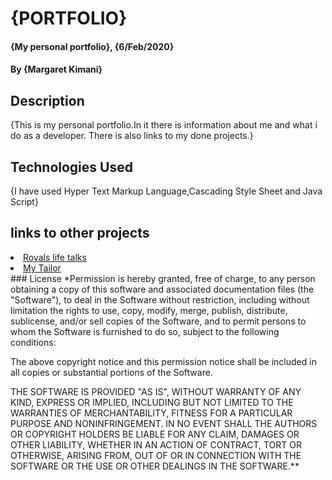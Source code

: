 # {PORTFOLIO}
#### {My personal portfolio}, {6/Feb/2020}
#### By **{Margaret Kimani}**
## Description
{This is my personal portfolio.In it there is information about me and what i do as a developer.
There is also links to my done projects.}
## Technologies Used
{I have used Hyper Text Markup Language,Cascading Style Sheet and Java Script}
## links to other projects
<li><a href="https://wairimu-3.github.io/Royals-/">Royals life talks</a></li>
 <li><a href="https://beryl01.github.io/My-Tailor/">My Tailor</a></li>
### License
*Permission is hereby granted, free of charge, to any person obtaining a copy of this software and associated documentation files (the "Software"), to deal in the Software without restriction, including without limitation the rights to use, copy, modify, merge, publish, distribute, sublicense, and/or sell copies of the Software, and to permit persons to whom the Software is furnished to do so, subject to the following conditions:

The above copyright notice and this permission notice shall be included in all copies or substantial portions of the Software.

THE SOFTWARE IS PROVIDED "AS IS", WITHOUT WARRANTY OF ANY KIND, EXPRESS OR IMPLIED, INCLUDING BUT NOT LIMITED TO THE WARRANTIES OF MERCHANTABILITY, FITNESS FOR A PARTICULAR PURPOSE AND NONINFRINGEMENT. IN NO EVENT SHALL THE AUTHORS OR COPYRIGHT HOLDERS BE LIABLE FOR ANY CLAIM, DAMAGES OR OTHER LIABILITY, WHETHER IN AN ACTION OF CONTRACT, TORT OR OTHERWISE, ARISING FROM, OUT OF OR IN CONNECTION WITH THE SOFTWARE OR THE USE OR OTHER DEALINGS IN THE SOFTWARE.**